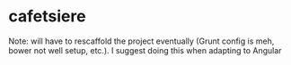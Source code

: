 cafetsiere
==========

Note: will have to rescaffold the project eventually (Grunt config is meh, bower not well setup, etc.). I suggest doing this when adapting to Angular